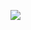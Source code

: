 ![](https://github.com/Jorgeev27/DOR/blob/main/SASS/Ejercicio%206%20SASS%20-%20Pr%C3%A1ctica%20Bootstrap/Ejercicio%206%20SASS%20-%20Pr%C3%A1ctica%20Bootstrap.jpg)
